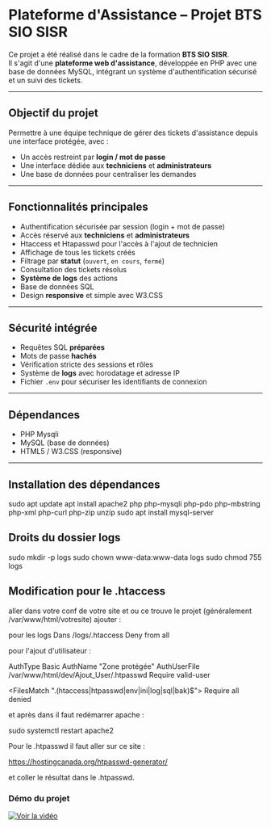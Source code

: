 # Plateforme d'Assistance – Projet BTS SIO SISR

Ce projet a été réalisé dans le cadre de la formation **BTS SIO SISR**.  
Il s'agit d'une **plateforme web d'assistance**, développée en PHP avec une base de données MySQL, intégrant un système d'authentification sécurisé et un suivi des tickets.

---

##  Objectif du projet

Permettre à une équipe technique de gérer des tickets d'assistance depuis une interface protégée, avec :
- Un accès restreint par **login / mot de passe**
- Une interface dédiée aux **techniciens** et **administrateurs**
- Une base de données pour centraliser les demandes

---

##  Fonctionnalités principales

-  Authentification sécurisée par session (login + mot de passe)
-  Accès réservé aux **techniciens** et **administrateurs**
-  Htaccess et Htapasswd pour l'accès à l'ajout de technicien
-  Affichage de tous les tickets créés
-  Filtrage par **statut** (`ouvert`, `en cours`, `fermé`)
-  Consultation des tickets résolus
-  **Système de logs** des actions 
-  Base de données SQL
-  Design **responsive** et simple avec W3.CSS

---

## Sécurité intégrée

- Requêtes SQL **préparées**
- Mots de passe **hachés**
- Vérification stricte des sessions et rôles
- Système de **logs** avec horodatage et adresse IP
- Fichier `.env` pour sécuriser les identifiants de connexion

---

## Dépendances

- PHP Mysqli
- MySQL (base de données)
- HTML5 / W3.CSS (responsive)

---

## Installation des dépendances

sudo apt update
apt install apache2 php php-mysqli php-pdo php-mbstring php-xml php-curl php-zip unzip
sudo apt install mysql-server

## Droits du dossier logs

sudo mkdir -p logs
sudo chown www-data:www-data logs
sudo chmod 755 logs

## Modification pour le .htaccess

aller dans votre conf de votre site et ou ce trouve le projet (généralement /var/www/html/votresite) ajouter : 

pour les logs  Dans /logs/.htaccess Deny from all

pour l'ajout d'utilisateur :

AuthType Basic
AuthName "Zone protégée"
AuthUserFile /var/www/html/dev/Ajout_User/.htpasswd
Require valid-user

<FilesMatch "\.(htaccess|htpasswd|env|ini|log|sql|bak)$">
    Require all denied
</FilesMatch>

et après dans il faut  redémarrer apache :

sudo systemctl restart apache2

Pour le .htpasswd il faut aller sur ce site :

https://hostingcanada.org/htpasswd-generator/

et coller le résultat dans le .htpasswd.

### Démo du projet

[![Voir la vidéo](https://img.youtube.com/vi/bdYLbZCEBjw/maxresdefault.jpg)](https://www.youtube.com/watch?v=bdYLbZCEBjw)



